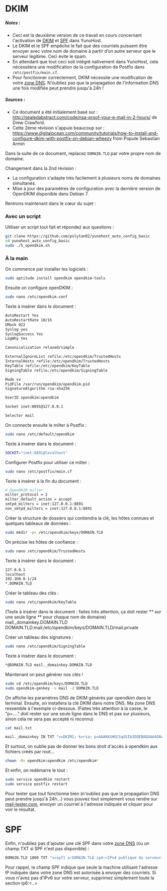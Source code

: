 # DKIM

##### Notes :

* Ceci est la deuxième version de ce travail en cours concernant l'activation de [DKIM](https://fr.wikipedia.org/wiki/DomainKeys_Identified_Mail) et [SPF](https://fr.wikipedia.org/wiki/Sender_Policy_Framework) dans YunoHost.
* Le DKIM et le SPF empêche le fait que des courriels puissent être envoyer avec votre nom de domaine à partir d’un autre serveur que le serveur légitime. Ceci évite le spam.
* En attendant que tout ceci soit intégré nativement dans YunoHost, cela nécessitera une modification de la configuration de Postfix dans `/etc/postfix/main.cf`.
* Pour fonctionner correctement, DKIM nécessite une modification de votre [zone DNS](/dns_config_fr). N'oubliez pas que la propagation de l'information DNS une fois modifiée peut prendre jusqu'à 24h !

##### Sources :
* Ce document a été initialement basé sur : http://sealedabstract.com/code/nsa-proof-your-e-mail-in-2-hours/ de Drew Crawford.
* Cette 2ème révision s'appuie beaucoup sur : https://www.digitalocean.com/community/tutorials/how-to-install-and-configure-dkim-with-postfix-on-debian-wheezy from Popute Sebastian Armin

Dans la suite de ce document, replacez `DOMAIN.TLD` par votre propre nom de domaine.

Changement dans la 2nd révision :

* La configuration s'adapte très facilement à plusieurs noms de domaines simultanés.
* Mise à jour des paramètres de configuration avec la dernière version de OpenDKIM disponible dans Debian 7.

Rentrons maintenant dans le cœur du sujet :
### Avec un script
Utiliser un script tout fait et répondez aux questions :
```bash
git clone https://github.com/polytan02/yunohost_auto_config_basic
cd yunohost_auto_config_basic
sudo ./5_opendkim.sh
```

### À la main
On commence par installer les logiciels : 
```bash
sudo aptitude install opendkim opendkim-tools
```

Ensuite on configure openDKIM :
```bash
sudo nano /etc/opendkim.conf
```

Texte à insérer dans le document :
```bash
AutoRestart Yes
AutoRestartRate 10/1h
UMask 022
Syslog yes
SyslogSuccess Yes
LogWhy Yes

Canonicalization relaxed/simple

ExternalIgnoreList refile:/etc/opendkim/TrustedHosts
InternalHosts refile:/etc/opendkim/TrustedHosts
KeyTable refile:/etc/opendkim/KeyTable
SigningTable refile:/etc/opendkim/SigningTable

Mode sv
PidFile /var/run/opendkim/opendkim.pid
SignatureAlgorithm rsa-sha256

UserID opendkim:opendkim

Socket inet:8891@127.0.0.1

Selector mail
```

On connecte ensuite le milter à Postfix :
```bash
sudo nano /etc/default/opendkim
```

Texte à insérer dans le document :
```bash
SOCKET="inet:8891@localhost"
```

Configurer Postfix pour utiliser ce milter :
```bash
sudo nano /etc/postfix/main.cf
```

Texte à insérer à la fin du document :
```bash
# OpenDKIM milter
milter_protocol = 2
milter_default_action = accept
smtpd_milters = inet:127.0.0.1:8891
non_smtpd_milters = inet:127.0.0.1:8891
```

Créer la structure de dossiers qui contiendra la clé, les hôtes connues et quelques tableaux de données :
```bash
sudo mkdir -pv /etc/opendkim/keys/DOMAIN.TLD
```

On précise les hôtes de confiance :
```bash
sudo nano /etc/opendkim/TrustedHosts
```

Texte à insérer dans le document :
```bash
127.0.0.1
localhost
192.168.0.1/24
*.DOMAIN.TLD
```

Créer le tableau des clés :
```bash
sudo nano /etc/opendkim/KeyTable
```

(Texte à insérer dans le document :  faites très attention, ça doit rester ** sur une seule ligne ** pour chaque nom de domaine)
mail._domainkey.DOMAIN.TLD DOMAIN.TLD:mail:/etc/opendkim/keys/DOMAIN.TLD/mail.private

Créer un tableau des signatures :
```bash
sudo nano /etc/opendkim/SigningTable
```

Texte à insérer dans le document :
```bash
*@DOMAIN.TLD mail._domainkey.DOMAIN.TLD
```

Maintenant on peut générer nos clés ! 
```bash
sudo cd /etc/opendkim/keys/DOMAIN.TLD
sudo opendkim-genkey -s mail -d DOMAIN.TLD
```

On affiche les paramètres DNS de DKIM générés par opendkim dans le terminal.
Ensuite, on installera la clé DKIM dans notre DNS. Ma zone DNS ressemble à l'exemple ci-dessous. 
(Faites très attention à la casse, le "p=...." doit rester sur une seule ligne dans le DNS et pas sur plusieurs, sinon cela ne sera pas accepté ni reconnu)
```bash
cat mail.txt
```

```bash
mail._domainkey IN TXT "v=DKIM1; k=rsa; p=AAAKKUHGCSqGSIb3DQEBAQUAA4GNADCBiQKBgQDPFrBM54eXlZPXLJ7EFphiA8qGAcgu4lWuzhzxDDcIHcnA/fdklG2gol1B4r27p87rExxz9hZehJclaiqlaD8otWt8r/UdrAUYNLKNBFGHJ875467jstoAQAB" ; ----- DKIM key mail for DOMAIN.TLD
```

Et surtout, on oublie pas de donner les bons droit d'accès à opendkim aux fichiers créés par root...
```bash
chown -Rv opendkim:opendkim /etc/opendkim*
```

Et enfin, on redémarre le tout :
```bash
sudo service opendkim restart
sudo service postfix restart
```

Pour tester que tout fonctionne bien (n'oubliez pas que la propagation DNS peut prendre jusqu'à 24h...) vous pouvez tout simplement vous rendre sur [mail-tester.com](http://www.mail-tester.com/), envoyer un courriel à l'adresse indiquée et cliquer pour voir le résultat.

# SPF
Enfin, n'oubliez pas d'ajouter une clé SPF dans votre [zone DNS](/dns_config_fr) (ou un champ TXT si SPF n'est pas disponible) :
```bash
DOMAIN.TLD 1800 TXT "v=spf1 a:DOMAIN.TLD ip4:<IPv4 publique du serveur> ip6:<IPv6 publique du serveur> mx ?all"
```

Pour rappel, le champ SPF indique que seule la machine utilisant l'adresse IP indiquée dans votre zone DNS est autorisée à envoyer des courriels.
Si vous n'avez pas d'IPv6 sur votre serveur, supprimez simplement toute la section ip6:<..>
